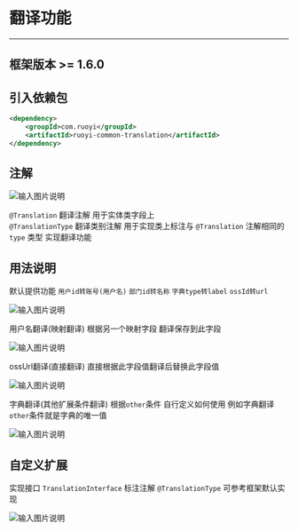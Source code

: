 # 翻译功能
- - -
## 框架版本 >= 1.6.0

## 引入依赖包

```xml
<dependency>
    <groupId>com.ruoyi</groupId>
    <artifactId>ruoyi-common-translation</artifactId>
</dependency>
```

## 注解

![输入图片说明](https://foruda.gitee.com/images/1675575648043199227/d04b3e21_1766278.png "屏幕截图")

`@Translation` 翻译注解 用于实体类字段上<br>
`@TranslationType` 翻译类别注解 用于实现类上标注与 `@Translation` 注解相同的 `type` 类型 实现翻译功能


## 用法说明

默认提供功能 `用户id转账号(用户名)` `部门id转名称` `字典type转label` `ossId转url`

![输入图片说明](https://foruda.gitee.com/images/1675575977860232549/143b74f8_1766278.png "屏幕截图")

用户名翻译(映射翻译) 根据另一个映射字段 翻译保存到此字段

![输入图片说明](https://foruda.gitee.com/images/1675576044011477847/13eb9f57_1766278.png "屏幕截图")

ossUrl翻译(直接翻译) 直接根据此字段值翻译后替换此字段值

![输入图片说明](https://foruda.gitee.com/images/1675576265894720924/70792f66_1766278.png "屏幕截图")

字典翻译(其他扩展条件翻译) 根据`other`条件 自行定义如何使用 例如字典翻译`other`条件就是字典的唯一值

![输入图片说明](https://foruda.gitee.com/images/1675576391012282823/f95c5d78_1766278.png "屏幕截图")

## 自定义扩展

实现接口 `TranslationInterface` 标注注解 `@TranslationType` 可参考框架默认实现

![输入图片说明](https://foruda.gitee.com/images/1676735454308997001/cfcf3590_1766278.png "屏幕截图")
